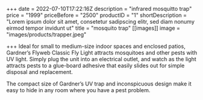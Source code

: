 +++
date = 2022-07-10T17:22:16Z
description = "infrared mosquitto trap"
price = "1999"
priceBefore = "2500"
productID = "1"
shortDescription = "Lorem ipsum dolor sit amet, consetetur sadipscing elitr, sed diam nonumy eirmod tempor invidunt ut"
title = "mosquito trap"
[[images]]
image = "images/products/trapper.jpeg"

+++
Ideal for small to medium-size indoor spaces and enclosed patios, Gardner’s Flyweb Classic Fly Light attracts mosquitoes and other pests with UV light. Simply plug the unit into an electrical outlet, and watch as the light attracts pests to a glue-board adhesive that easily slides out for simple disposal and replacement.

The compact size of Gardner’s UV trap and inconspicuous design make it easy to hide in any room where you have a pest problem.